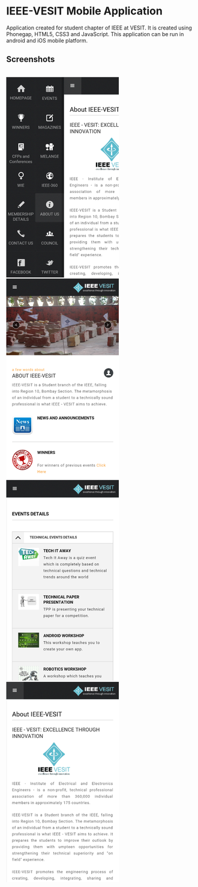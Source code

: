 # IEEE-VESIT Mobile Application
Application created for student chapter of IEEE at VESIT. It is created using Phonegap, HTML5, CSS3 and JavaScript. This application can be run in android and iOS mobile platform.

## Screenshots

<br>
<img src="https://raw.githubusercontent.com/yashtanna93/IEEE-VESIT/master/screenshots/1.png" alt="Drawing" style="width: 300px;"/>

<img src="https://raw.githubusercontent.com/yashtanna93/IEEE-VESIT/master/screenshots/3.png" alt="Drawing" style="width: 300px;"/>

<img src="https://raw.githubusercontent.com/yashtanna93/IEEE-VESIT/master/screenshots/4.png" alt="Drawing" style="width: 300px;"/>

<img src="https://raw.githubusercontent.com/yashtanna93/IEEE-VESIT/master/screenshots/2.png" alt="Drawing" style="width: 300px;"/>